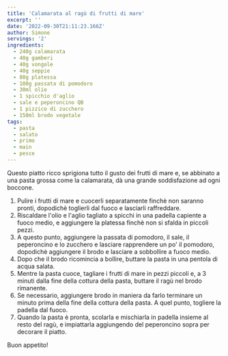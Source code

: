 ```yaml
---
title: 'Calamarata al ragù di frutti di mare'
excerpt: ''
date: '2022-09-30T21:11:23.166Z'
author: Simone
servings: '2'
ingredients:
  - 240g calamarata
  - 40g gamberi
  - 40g vongole
  - 40g seppie
  - 80g platessa
  - 100g passata di pomodoro
  - 30ml olio
  - 1 spicchio d'aglio
  - sale e peperoncino QB
  - 1 pizzico di zucchero
  - 150ml brodo vegetale
tags:
  - pasta
  - salato
  - primo
  - main
  - pesce
---
```


Questo piatto ricco sprigiona tutto il gusto dei frutti di mare e, se abbinato a una pasta grossa come la calamarata, dà una grande soddisfazione ad ogni boccone.

1. Pulire i frutti di mare e cuocerli separatamente finchè non saranno pronti, dopodichè toglierli dal fuoco e lasciarli raffreddare.
1. Riscaldare l'olio e l'aglio tagliato a spicchi in una padella capiente a fuoco medio, e aggiungere la platessa finchè non si sfalda in piccoli pezzi.
1. A questo punto, aggiungere la passata di pomodoro, il sale, il peperoncino e lo zucchero e lasciare rapprendere un po' il pomodoro, dopodichè aggiungere il brodo e lasciare a sobbollire a fuoco medio.
1. Dopo che il brodo ricomincia a bollire, buttare la pasta in una pentola di acqua salata.
1. Mentre la pasta cuoce, tagliare i frutti di mare in pezzi piccoli e, a 3 minuti dalla fine della cottura della pasta, buttare il ragù nel brodo rimanente.
1. Se necessario, aggiungere brodo in maniera da farlo terminare un minuto prima della fine della cottura della pasta. A quel punto, togliere la padella dal fuoco.
1. Quando la pasta è pronta, scolarla e mischiarla in padella insieme al resto del ragù, e impiattarla aggiungendo del peperoncino sopra per decorare il piatto.

Buon appetito!
